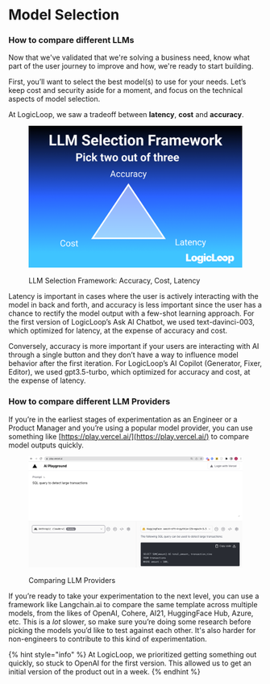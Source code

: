# Model Selection

### How to compare different LLMs

Now that we've validated that we're solving a business need, know what part of the user journey to improve and how, we're ready to start building.

First, you’ll want to select the best model(s) to use for your needs. Let’s keep cost and security aside for a moment, and focus on the technical aspects of model selection.&#x20;

At LogicLoop, we saw a tradeoff between **latency**, **cost** and **accuracy**.

<figure><img src="../.gitbook/assets/Model Selection (1).png" alt="" width="563"><figcaption><p>LLM Selection Framework: Accuracy, Cost, Latency</p></figcaption></figure>

Latency is important in cases where the user is actively interacting with the model in back and forth, and accuracy is less important since the user has a chance to rectify the model output with a few-shot learning approach. For the first version of LogicLoop’s Ask AI Chatbot, we used text-davinci-003, which optimized for latency, at the expense of accuracy and cost.

Conversely, accuracy is more important if your users are interacting with AI through a single button and they don’t have a way to influence model behavior after the first iteration. For LogicLoop’s AI Copilot (Generator, Fixer, Editor), we used gpt3.5-turbo, which optimized for accuracy and cost, at the expense of latency.

### How to compare different LLM Providers

If you’re in the earliest stages of experimentation as an Engineer or a Product Manager and you’re using a popular model provider, you can use something like [https://play.vercel.ai/](https://play.vercel.ai/) to compare model outputs quickly. &#x20;

<figure><img src="../.gitbook/assets/image (4).png" alt=""><figcaption><p>Comparing LLM Providers</p></figcaption></figure>

If you’re ready to take your experimentation to the next level, you can use a framework like Langchain.ai to compare the same template across multiple models, from the likes of OpenAI, Cohere, AI21, HuggingFace Hub, Azure, etc. This is a _lot_ slower, so make sure you’re doing some research before picking the models you’d like to test against each other. It's also harder for non-engineers to contribute to this kind of experimentation.

{% hint style="info" %}
At LogicLoop, we prioritized getting something out quickly, so stuck to OpenAI for the first version. This allowed us to get an initial version of the product out in a week.
{% endhint %}


